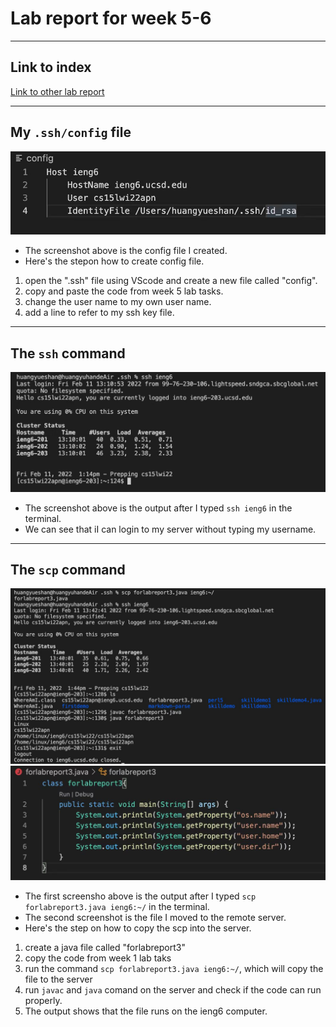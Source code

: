 # Lab report for week 5-6

---
## Link to index
[Link to other lab report](https://2680991462.github.io/cse15l-lab-reports/index)

---
## My `.ssh/config` file
![Image1](12.jpg)
* The screenshot above is the config file I created.
* Here's the stepon how to create config file.
1. open the ".ssh" file using VScode and create a new file called "config".
2. copy and paste the code from week 5 lab tasks.
3. change the user name to my own user name.
4. add a line to refer to my ssh key file.

---
## The `ssh` command
![Image1](13.jpg)
* The screenshot above is the output after I typed `ssh ieng6` in the terminal.
* We can see that iI can login to my server without typing my username.

---
## The `scp` command
![Image1](14.jpg)
![Image1](15.jpg)
* The first screensho above is the output after I typed `scp forlabreport3.java ieng6:~/` in the terminal.
* The second screenshot is the file I moved to the remote server.
* Here's the step on how to copy the scp into the server.
1. create a java file called "forlabreport3" 
2. copy the code from week 1 lab taks
3. run the command `scp forlabreport3.java ieng6:~/`, which will copy the file to the server
4. run `javac` and `java` comand on the server and check if the code can run properly.
5. The output shows that the file runs on the ieng6 computer.




